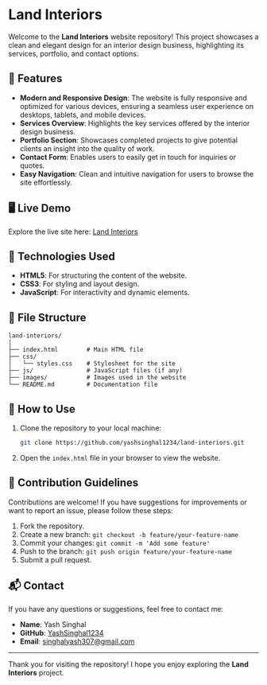 # Land Interiors

Welcome to the **Land Interiors** website repository! This project showcases a clean and elegant design for an interior design business, highlighting its services, portfolio, and contact options.

## 🌟 Features

- **Modern and Responsive Design**: The website is fully responsive and optimized for various devices, ensuring a seamless user experience on desktops, tablets, and mobile devices.
- **Services Overview**: Highlights the key services offered by the interior design business.
- **Portfolio Section**: Showcases completed projects to give potential clients an insight into the quality of work.
- **Contact Form**: Enables users to easily get in touch for inquiries or quotes.
- **Easy Navigation**: Clean and intuitive navigation for users to browse the site effortlessly.

## 🖥️ Live Demo

Explore the live site here: [Land Interiors](https://yashsinghal1234.github.io/land-interiors/)

## 🚀 Technologies Used

- **HTML5**: For structuring the content of the website.
- **CSS3**: For styling and layout design.
- **JavaScript**: For interactivity and dynamic elements.

## 📂 File Structure

```
land-interiors/
│
├── index.html        # Main HTML file
├── css/
│   └── styles.css    # Stylesheet for the site
├── js/               # JavaScript files (if any)
├── images/           # Images used in the website
└── README.md         # Documentation file
```

## 📜 How to Use

1. Clone the repository to your local machine:
   ```bash
   git clone https://github.com/yashsinghal1234/land-interiors.git
   ```
2. Open the `index.html` file in your browser to view the website.

## 🤝 Contribution Guidelines

Contributions are welcome! If you have suggestions for improvements or want to report an issue, please follow these steps:

1. Fork the repository.
2. Create a new branch: `git checkout -b feature/your-feature-name`
3. Commit your changes: `git commit -m 'Add some feature'`
4. Push to the branch: `git push origin feature/your-feature-name`
5. Submit a pull request.

## 📬 Contact

If you have any questions or suggestions, feel free to contact me:

- **Name**: Yash Singhal
- **GitHub**: [YashSinghal1234](https://github.com/yashsinghal1234)
- **Email**: singhalyash307@gmail.com
---
Thank you for visiting the repository! I hope you enjoy exploring the **Land Interiors** project.
